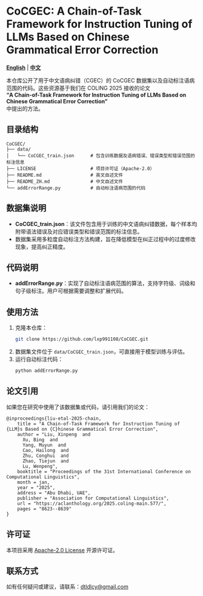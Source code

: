 # CoCGEC: A Chain-of-Task Framework for Instruction Tuning of LLMs Based on Chinese Grammatical Error Correction
[**English**](https://github.com/lxp991108/CoCGEC) | [**中文**](https://github.com/lxp991108/CoCGEC/blob/main/README_ZH.md)

本仓库公开了用于中文语病纠错（CGEC）的 CoCGEC 数据集以及自动标注语病范围的代码。这些资源基于我们在 COLING 2025 接收的论文  
**“A Chain-of-Task Framework for Instruction Tuning of LLMs Based on Chinese Grammatical Error Correction”**  
中提出的方法。

## 目录结构

```
CoCGEC/
├── data/
│   └── CoCGEC_train.json      # 包含训练数据及语病错误、错误类型和错误范围的标注信息
├── LICENSE                    # 项目许可证（Apache-2.0）
├── README.md                  # 英文自述文件
├── README_ZH.md               # 中文自述文件
└── addErrorRange.py           # 自动标注语病范围的代码
```

## 数据集说明

- **CoCGEC_train.json**：该文件包含用于训练的中文语病纠错数据，每个样本均附带语法错误及对应错误类型和错误范围的标注信息。
- 数据集采用多粒度自动标注方法构建，旨在降低模型在纠正过程中的过度修改现象，提高纠正精度。

## 代码说明

- **addErrorRange.py**：实现了自动标注语病范围的算法，支持字符级、词级和句子级标注。用户可根据需要调整和扩展代码。

## 使用方法

1. 克隆本仓库：
   ```bash
   git clone https://github.com/lxp991108/CoCGEC.git
   ```
2. 数据集文件位于 `data/CoCGEC_train.json`，可直接用于模型训练与评估。
3. 运行自动标注代码：
   ```bash
   python addErrorRange.py
   ```

## 论文引用

如果您在研究中使用了该数据集或代码，请引用我们的论文：
```
@inproceedings{liu-etal-2025-chain,
    title = "A Chain-of-Task Framework for Instruction Tuning of {LLM}s Based on {C}hinese Grammatical Error Correction",
    author = "Liu, Xinpeng  and
      Xu, Bing  and
      Yang, Muyun  and
      Cao, Hailong  and
      Zhu, Conghui  and
      Zhao, Tiejun  and
      Lu, Wenpeng",
    booktitle = "Proceedings of the 31st International Conference on Computational Linguistics",
    month = jan,
    year = "2025",
    address = "Abu Dhabi, UAE",
    publisher = "Association for Computational Linguistics",
    url = "https://aclanthology.org/2025.coling-main.577/",
    pages = "8623--8639"
}
```

## 许可证

本项目采用 [Apache-2.0 License](LICENSE) 开源许可证。

## 联系方式

如有任何疑问或建议，请联系：[dtldlcy@gmail.com](mailto:dtldlcy@gmail.com)
